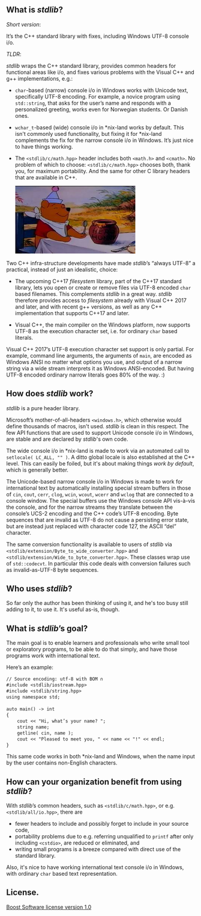 
What is *stdlib*?
---------------------

*Short version*:

It’s the C++ standard library with fixes, including Windows UTF-8 console i/o.

*TLDR*:

*stdlib* wraps the C++ standard library, provides common headers for functional areas like i/o, and fixes various problems with the Visual C++ and g++ implementations, e.g.:
* `char`-based (narrow) console i/o in Windows works with Unicode text, specifically UTF-8 encoding. For example, a novice program using `std::string`, that asks for the user’s name and responds with a personalized greeting, works even for Norwegian students. Or Danish ones.
* `wchar_t`-based (wide) console i/o in *nix-land works by default. This isn't commonly used functionality, but fixing it for *nix-land complements the fix for the narrow console i/o in Windows. It’s just nice to have things working.
* The `<stdlib/c/math.hpp>` header includes both `<math.h>` and `<cmath>`. No problem of which to choose: `<stdlib/c/math.hpp>` chooses both, thank you, for maximum portability. And the same for other C library headers that are available in C++.
    
    ![Winnie the pooh](images/pooh.jpg)
 
Two C++ infra-structure developments have made *stdlib*’s “always UTF-8” a practical, instead of just an idealistic, choice:

* The upcoming C++17 *filesystem* library, part of the C++17 standard library, lets you open or create or remove files via UTF-8 encoded `char` based filenames. This complements *stdlib* in a great way. *stdlib* therefore provides access to *filesystem* already with Visual C++ 2017 and later, and with recent g++ versions, as well as any C++ implementation that supports C++17 and later.

* Visual C++, the main compiler on the Windows platform, now supports UTF-8 as the execution character set, i.e. for ordinary `char` based literals.

Visual C++ 2017’s  UTF-8 execution character set support is only partial. For example, command line arguments, the arguments of `main`, are encoded as Windows ANSI no matter what options you use, and output of a narrow string via a wide stream interprets it as Windows ANSI-encoded. But having UTF-8 encoded ordinary narrow literals goes 80% of the way. :)


How does *stdlib* work?
-----------------------

*stdlib* is a pure header library.

Microsoft’s mother-of-all-headers `<windows.h>`, which otherwise would define thousands of macros, isn't used. *stdlib* is clean in this respect. The few API functions that are used to support Unicode console i/o in Windows, are stable and are declared by *stdlib*'s own code.

The wide console i/o in \*nix-land is made to work via an automated call to `setlocale( LC_ALL, "" )`. A ditto global locale is also established at the C++ level. This can easily be foiled, but it's about making things *work by default*, which is generally better.

The Unicode-based narrow console i/o in Windows is made to work for international text by automatically installing special stream buffers in those of `cin`, `cout`, `cerr`, `clog`, `wcin`, `wcout`, `wcerr` and `wclog` that are connected to a console window. The special buffers use the Windows console API vis-à-vis the console, and for the narrow streams they translate between the console’s UCS-2 encoding and the C++ code’s UTF-8 encoding. Byte sequences that are invalid as UTF-8 do not cause a persisting error state, but are instead just replaced with character code 127, the ASCII “del” character.

The same conversion functionality is available to users of *stdlib* via `<stdlib/extension/Byte_to_wide_converter.hpp>` and `<stdlib/extension/Wide_to_byte_converter.hpp>`. These classes wrap use of `std::codecvt`. In particular this code deals with conversion failures such as invalid-as-UTF-8 byte sequences.

Who uses *stdlib*?
------------------

So far only the author has been thinking of using it, and he's too busy still adding to it, to use it. It's useful as-is, though.

What is *stdlib*’s goal?
-----------------------

The main goal is to enable learners and professionals who write small tool or exploratory programs, to be able to do that simply, and have those programs work with international text.

Here’s an example:

    // Source encoding: utf-8 with BOM ∩
    #include <stdlib/iostream.hpp>
    #include <stdlib/string.hpp>
    using namespace std;

    auto main() -> int
    {
        cout << "Hi, what’s your name? ";
        string name;
        getline( cin, name );
        cout << "Pleased to meet you, " << name << "!" << endl;
    }

This same code works in both *nix-land and Windows, when the name input by the user contains non-English characters.

How can your organization benefit from using *stdlib*?
------------------------------------------------------

With *stdlib*’s common headers, such as `<stdlib/c/math.hpp>`, or e.g. `<stdlib/all/io.hpp>`, there are
* fewer headers to include and possibly forget to include in your source code,
* portability problems due to e.g. referring unqualified to `printf` after only including `<cstdio>`, are reduced or eliminated, and
* writing small programs is a breeze compared with direct use of the standard library.

Also, it's nice to have working international text console i/o in Windows, with ordinary `char` based text representation.

License.
-----------

[Boost Software license version 1.0](http://www.boost.org/LICENSE_1_0.txt)